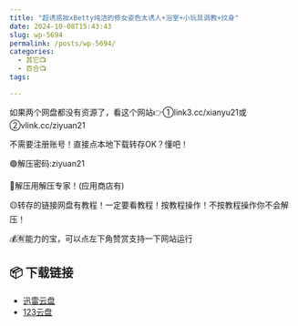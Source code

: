 ```yaml
---
title: "超诱惑妝xBetty纯洁的修女姿色太诱人+浴室+小玩具调教+纹身"
date: 2024-10-08T15:43:43
slug: wp-5694
permalink: /posts/wp-5694/
categories:
  - 其它📺
  - 百合📺
tags:

---
```


如果两个网盘都没有资源了，看这个网站👉①link3.cc/xianyu21或②vlink.cc/ziyuan21

不需要注册账号！直接点本地下载转存OK？懂吧！

🟢解压密码:ziyuan21

🔵解压用解压专家！(应用商店有)

🟡转存的链接网盘有教程！一定要看教程！按教程操作！不按教程操作你不会解压！

💰🈶能力的宝，可以点左下角赞赏支持一下网站运行

## 📦 下载链接
- [迅雷云盘](https://blziyuan21.com/pay-download/5694?key=5bc596651b&down_id=0)
- [123云盘](https://blziyuan21.com/pay-download/5694?key=5bc596651b&down_id=1)

